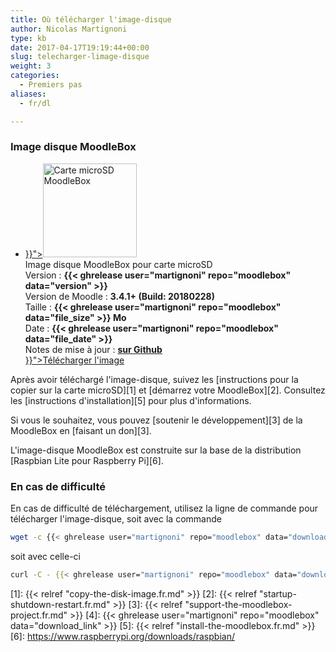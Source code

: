 ```yaml
---
title: Où télécharger l'image-disque
author: Nicolas Martignoni
type: kb
date: 2017-04-17T19:19:44+00:00
slug: telecharger-limage-disque
weight: 3
categories:
  - Premiers pas
aliases:
  - fr/dl

---
```

### Image disque MoodleBox

<ul class="downloads">
  <li>
  <div class="image-icon">
    <a class="piwik_download" href="{{< ghrelease user="martignoni" repo="moodlebox" data="download_link" >}}"><img alt="Carte microSD MoodleBox" src="/img/media/moodlebox-sdcard.png" width="150" height="150"></a>
  </div>
  <div class="image-info">
    <div class="image-description">
      Image disque MoodleBox pour carte microSD
    </div>
    <div class="image-details">
      Version : <strong>{{< ghrelease user="martignoni" repo="moodlebox" data="version" >}}</strong>
    </div>
    <div class="image-details">
      Version de Moodle : <strong>3.4.1+ (Build: 20180228)</strong>
    </div>
    <div class="image-details">
      Taille : <strong>{{< ghrelease user="martignoni" repo="moodlebox" data="file_size" >}} Mo</strong>
    </div>
    <div class="image-details">
      Date : <strong>{{< ghrelease user="martignoni" repo="moodlebox" data="file_date" >}}</strong>
    </div>
    <div class="image-details">
      Notes de mise à jour : <strong><a href="https://github.com/martignoni/moodlebox/blob/master/CHANGELOG.md" target="_blank">sur Github</a></strong>
    </div>
    <div class="image-download-links">
      <a class="btn dl-zip piwik_download" href="{{< ghrelease user="martignoni" repo="moodlebox" data="download_link" >}}"><i class="fa fa-download"></i>Télécharger l'image</a>
    </div>
 </div>
 </li>
</ul>

Après avoir téléchargé l'image-disque, suivez les [instructions pour la copier sur la carte microSD][1] et [démarrez votre MoodleBox][2]. Consultez les [instructions d'installation][5] pour plus d'informations.

Si vous le souhaitez, vous pouvez [soutenir le développement][3] de la MoodleBox en [faisant un don][3].

L'image-disque MoodleBox est construite sur la base de la distribution [Raspbian Lite pour Raspberry Pi][6].

### En cas de difficulté

En cas de difficulté de téléchargement, utilisez la ligne de commande pour télécharger l'image-disque, soit avec la commande

```bash
wget -c {{< ghrelease user="martignoni" repo="moodlebox" data="download_link" >}}
```

soit avec celle-ci

```bash
curl -C - {{< ghrelease user="martignoni" repo="moodlebox" data="download_link" >}}
```

 [1]: {{< relref "copy-the-disk-image.fr.md" >}}
 [2]: {{< relref "startup-shutdown-restart.fr.md" >}}
 [3]: {{< relref "support-the-moodlebox-project.fr.md" >}}
 [4]: {{< ghrelease user="martignoni" repo="moodlebox" data="download_link" >}}
 [5]: {{< relref "install-the-moodlebox.fr.md" >}}
 [6]: https://www.raspberrypi.org/downloads/raspbian/

